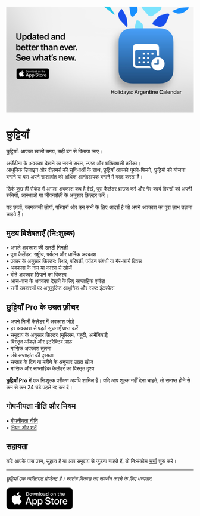 [![छुट्टियाँ App](images/banner.png)](https://apps.apple.com/app/id6744455042)  

# छुट्टियाँ  

छुट्टियाँ: आपका खाली समय, सही ढंग से बिताया जाए।  

अर्जेंटीना के अवकाश देखने का सबसे सरल, स्पष्ट और शक्तिशाली तरीका।  
आधुनिक डिज़ाइन और रोज़मर्रा की सुविधाओं के साथ, छुट्टियाँ आपको घूमने-फिरने, छुट्टियों की योजना बनाने या बस अपने सप्ताहांत को अधिक आनंददायक बनाने में मदद करता है।  

सिर्फ कुछ ही सेकंड में अगला अवकाश कब है देखें, पूरा कैलेंडर ब्राउज़ करें और गैर‑कार्य दिवसों को अपनी रुचियों, आस्थाओं या जीवनशैली के अनुसार फ़िल्टर करें।  

यह छात्रों, कामकाजी लोगों, परिवारों और उन सभी के लिए आदर्श है जो अपने अवकाश का पूरा लाभ उठाना चाहते हैं।  

## मुख्य विशेषताएँ (नि:शुल्क)  

• अगले अवकाश की उलटी गिनती  
• पूरा कैलेंडर: राष्ट्रीय, पर्यटन और धार्मिक अवकाश  
• प्रकार के अनुसार फ़िल्टर: स्थिर, परिवर्ती, पर्यटन संबंधी या गैर‑कार्य दिवस  
• अवकाश के नाम या कारण से खोजें  
• बीते अवकाश छिपाने का विकल्प  
• आस‑पास के अवकाश देखने के लिए साप्ताहिक एजेंडा  
• सभी उपकरणों पर अनुकूलित आधुनिक और स्पष्ट इंटरफ़ेस  

## छुट्टियाँ Pro के उन्नत फ़ीचर  

• अपने निजी कैलेंडर में अवकाश जोड़ें  
• हर अवकाश से पहले सूचनाएँ प्राप्त करें  
• समुदाय के अनुसार फ़िल्टर (मुस्लिम, यहूदी, आर्मेनियाई)  
• विस्तृत आँकड़े और इंटरैक्टिव ग्राफ़  
• मासिक अवकाश तुलना  
• लंबे सप्ताहांत की दृश्यता  
• सप्ताह के दिन या महीने के अनुसार उन्नत खोज  
• मासिक और साप्ताहिक कैलेंडर का विस्तृत दृश्य  

**छुट्टियाँ Pro** में एक निःशुल्क परीक्षण अवधि शामिल है। यदि आप शुल्क नहीं देना चाहते, तो समाप्त होने से कम से कम 24 घंटे पहले रद्द कर दें।  

## गोपनीयता नीति और नियम  

• [गोपनीयता नीति](https://lucasditomase.github.io/feriados/hi/privacy-policy)  
• [नियम और शर्तें](https://lucasditomase.github.io/feriados/hi/terms-and-conditions)  

## सहायता  

यदि आपके पास प्रश्न, सुझाव हैं या आप समुदाय से जुड़ना चाहते हैं, तो निःसंकोच [चर्चा](https://github.com/lucasditomase/feriados/discussions) शुरू करें।  

---  

*छुट्टियाँ एक व्यक्तिगत प्रोजेक्ट है। स्वतंत्र विकास का समर्थन करने के लिए धन्यवाद.*  

<p align="left">  
  <a href="https://apps.apple.com/app/id6744455042">  
    <img src="images/download-badge.svg" height="60">  
  </a>  
</p>  
